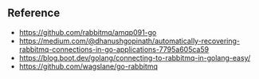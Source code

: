 

## Reference

- https://github.com/rabbitmq/amqp091-go
- https://medium.com/@dhanushgopinath/automatically-recovering-rabbitmq-connections-in-go-applications-7795a605ca59
- https://blog.boot.dev/golang/connecting-to-rabbitmq-in-golang-easy/
- https://github.com/wagslane/go-rabbitmq
